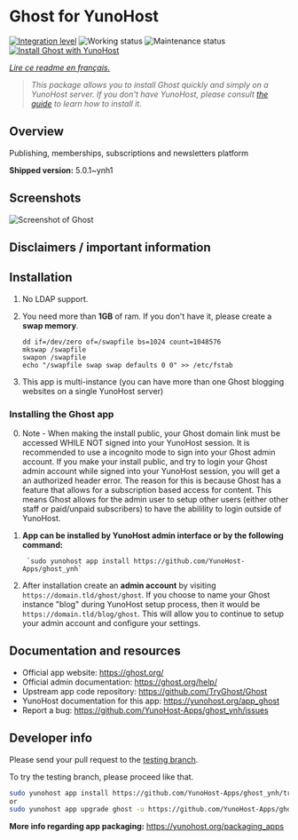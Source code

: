<!--
N.B.: This README was automatically generated by https://github.com/YunoHost/apps/tree/master/tools/README-generator
It shall NOT be edited by hand.
-->

# Ghost for YunoHost

[![Integration level](https://dash.yunohost.org/integration/ghost.svg)](https://dash.yunohost.org/appci/app/ghost) ![Working status](https://ci-apps.yunohost.org/ci/badges/ghost.status.svg) ![Maintenance status](https://ci-apps.yunohost.org/ci/badges/ghost.maintain.svg)  
[![Install Ghost with YunoHost](https://install-app.yunohost.org/install-with-yunohost.svg)](https://install-app.yunohost.org/?app=ghost)

*[Lire ce readme en français.](./README_fr.md)*

> *This package allows you to install Ghost quickly and simply on a YunoHost server.
If you don't have YunoHost, please consult [the guide](https://yunohost.org/#/install) to learn how to install it.*

## Overview

Publishing, memberships, subscriptions and newsletters platform

**Shipped version:** 5.0.1~ynh1

## Screenshots

![Screenshot of Ghost](./doc/screenshots/screenshot.png)

## Disclaimers / important information

## Installation

 1. No LDAP support.
 1. You need more than **1GB** of ram. If you don't have it, please create a **swap memory**.

        dd if=/dev/zero of=/swapfile bs=1024 count=1048576
        mkswap /swapfile
        swapon /swapfile
        echo "/swapfile swap swap defaults 0 0" >> /etc/fstab

 1. This app is multi-instance (you can have more than one Ghost blogging websites on a single YunoHost server)

### Installing the Ghost app

 0. Note - When making the install public, your Ghost domain link must be accessed WHILE NOT signed into your YunoHost session. It is recommended to use a incognito mode to sign into your Ghost admin account. If you make your install public, and try to login your Ghost admin account while signed into your YunoHost session, you will get a an authorized header error. The reason for this is because Ghost has a feature that allows for a subscription based access for content. This means Ghost allows for the admin user to setup other users (either other staff or paid/unpaid subscribers) to have the abilility to login outside of YunoHost. 
 
 1. **App can be installed by YunoHost admin interface or by the following command:**

         `sudo yunohost app install https://github.com/YunoHost-Apps/ghost_ynh`

 2. After installation create an **admin account** by visiting `https://domain.tld/ghost/ghost`. If you choose to name your Ghost instance "blog" during YunoHost setup process, then it would be `https://domain.tld/blog/ghost`. This will allow you to continue to setup your admin account and configure your settings.

## Documentation and resources

* Official app website: <https://ghost.org/>
* Official admin documentation: <https://ghost.org/help/>
* Upstream app code repository: <https://github.com/TryGhost/Ghost>
* YunoHost documentation for this app: <https://yunohost.org/app_ghost>
* Report a bug: <https://github.com/YunoHost-Apps/ghost_ynh/issues>

## Developer info

Please send your pull request to the [testing branch](https://github.com/YunoHost-Apps/ghost_ynh/tree/testing).

To try the testing branch, please proceed like that.

``` bash
sudo yunohost app install https://github.com/YunoHost-Apps/ghost_ynh/tree/testing --debug
or
sudo yunohost app upgrade ghost -u https://github.com/YunoHost-Apps/ghost_ynh/tree/testing --debug
```

**More info regarding app packaging:** <https://yunohost.org/packaging_apps>
